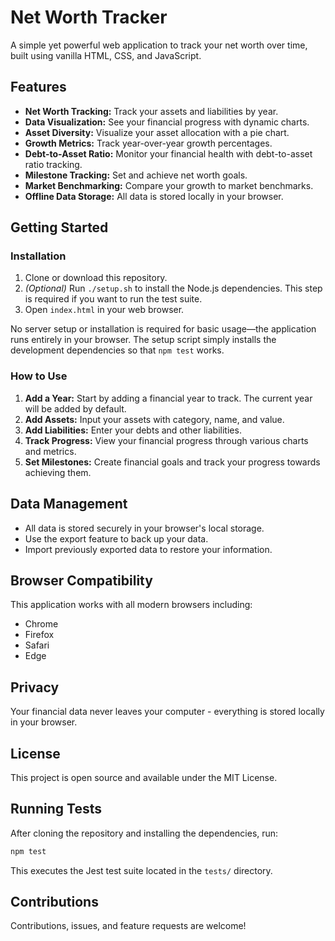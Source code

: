 # Net Worth Tracker

A simple yet powerful web application to track your net worth over time, built using vanilla HTML, CSS, and JavaScript.

## Features

- **Net Worth Tracking:** Track your assets and liabilities by year.
- **Data Visualization:** See your financial progress with dynamic charts.
- **Asset Diversity:** Visualize your asset allocation with a pie chart.
- **Growth Metrics:** Track year-over-year growth percentages.
- **Debt-to-Asset Ratio:** Monitor your financial health with debt-to-asset ratio tracking.
- **Milestone Tracking:** Set and achieve net worth goals.
- **Market Benchmarking:** Compare your growth to market benchmarks.
- **Offline Data Storage:** All data is stored locally in your browser.

## Getting Started

### Installation

1. Clone or download this repository.
2. *(Optional)* Run `./setup.sh` to install the Node.js dependencies. This step is required if you want to run the test suite.
3. Open `index.html` in your web browser.

No server setup or installation is required for basic usage&mdash;the application runs entirely in your browser. The setup script simply installs the development dependencies so that `npm test` works.

### How to Use

1. **Add a Year:** Start by adding a financial year to track. The current year will be added by default.
2. **Add Assets:** Input your assets with category, name, and value.
3. **Add Liabilities:** Enter your debts and other liabilities.
4. **Track Progress:** View your financial progress through various charts and metrics.
5. **Set Milestones:** Create financial goals and track your progress towards achieving them.

## Data Management

- All data is stored securely in your browser's local storage.
- Use the export feature to back up your data.
- Import previously exported data to restore your information.

## Browser Compatibility

This application works with all modern browsers including:
- Chrome
- Firefox
- Safari
- Edge

## Privacy

Your financial data never leaves your computer - everything is stored locally in your browser.

## License

This project is open source and available under the MIT License.

## Running Tests

After cloning the repository and installing the dependencies, run:

```bash
npm test
```

This executes the Jest test suite located in the `tests/` directory.

## Contributions

Contributions, issues, and feature requests are welcome! 